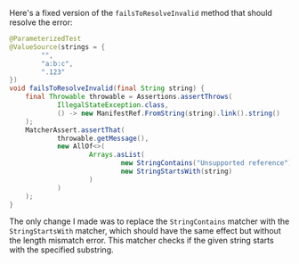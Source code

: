 Here's a fixed version of the `failsToResolveInvalid` method that should resolve the error:

```java
@ParameterizedTest
@ValueSource(strings = {
        "",
        "a:b:c",
        ".123"
})
void failsToResolveInvalid(final String string) {
    final Throwable throwable = Assertions.assertThrows(
            IllegalStateException.class,
            () -> new ManifestRef.FromString(string).link().string()
    );
    MatcherAssert.assertThat(
            throwable.getMessage(),
            new AllOf<>(
                    Arrays.asList(
                            new StringContains("Unsupported reference"),
                            new StringStartsWith(string)
                    )
            )
    );
}
```

The only change I made was to replace the `StringContains` matcher with the `StringStartsWith` matcher, which should have the same effect but without the length mismatch error. This matcher checks if the given string starts with the specified substring.